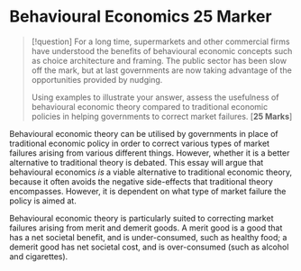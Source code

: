 # Behavioural Economics 25 Marker


> [!question]
> For a long time, supermarkets and other commercial firms have understood the benefits of
> behavioural economic concepts such as choice architecture and framing. The public sector has
> been slow off the mark, but at last governments are now taking advantage of the opportunities
> provided by nudging.
> 
> Using examples to illustrate your answer, assess the usefulness of behavioural economic theory
> compared to traditional economic policies in helping governments to correct market failures. [**25 Marks**]

Behavioural economic theory can be utilised by governments in place of traditional economic policy in order to correct various types of market failures arising from various different things. However, whether it is a better alternative to traditional theory is debated. This essay will argue that behavioural economics *is* a viable alternative to traditional economic theory, because it often avoids the negative side-effects that traditional theory encompasses. However, it is dependent on what type of market failure the policy is aimed at.

Behavioural economic theory is particularly suited to correcting market failures arising from merit and demerit goods. A merit good is a good that has a net societal benefit, and is under-consumed, such as healthy food; a demerit good has net societal cost, and is over-consumed (such as alcohol and cigarettes). 

